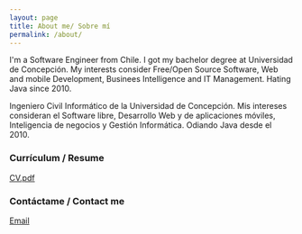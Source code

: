 ```yaml
---
layout: page
title: About me/ Sobre mí
permalink: /about/
---
```

I'm a Software Engineer from Chile. I got my bachelor degree at Universidad de Concepción. 
My interests consider Free/Open Source Software, Web and mobile Development, Businees Intelligence and IT Management. Hating Java since 2010.

Ingeniero Civil Informático de la Universidad de Concepción. Mis intereses consideran el Software libre, Desarrollo Web y de aplicaciones móviles, Inteligencia de negocios y Gestión Informática. Odiando Java desde el 2010.

### Currículum / Resume
[CV.pdf](https://dl.dropboxusercontent.com/u/9576010/cvrvl2016.pdf)

### Contáctame / Contact me

[Email](mailto:raulvillegasleiva@gmail.com)
